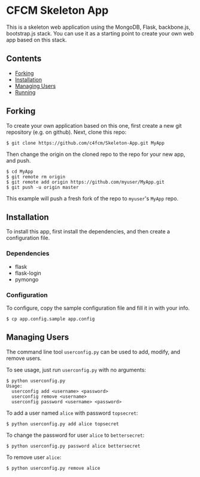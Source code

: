 # CFCM Skeleton App

This is a skeleton web application using the MongoDB, Flask, backbone.js,
bootstrap.js stack.  You can use it as a starting point to create your own
web app based on this stack.

## Contents
* [Forking](#forking)
* [Installation](#installation)
* [Managing Users](#managing-users)
* [Running](#running)

## Forking
To create your own application based on this one, first create a new git
repository (e.g. on github).  Next, clone this repo:

    $ git clone https://github.com/c4fcm/Skeleton-App.git MyApp
    
Then change the origin on the cloned repo to the repo for your new app,
and push.

    $ cd MyApp
    $ git remote rm origin
    $ git remote add origin https://github.com/myuser/MyApp.git
    $ git push -u origin master

This example will push a fresh fork of the repo to `myuser`'s `MyApp` repo.

## Installation
To install this app, first install the dependencies, and then create a
configuration file.

### Dependencies

* flask
* flask-login
* pymongo

### Configuration

To configure, copy the sample configuration file and fill it in with your info.

    $ cp app.config.sample app.config

## Managing Users
The command line tool `userconfig.py` can be used to add, modify, and remove users.

To see usage, just run `userconfig.py` with no arguments:

    $ python userconfig.py
    Usage:
      userconfig add <username> <password>
      userconfig remove <username>
      userconfig password <username> <password>

To add a user named `alice` with password `topsecret`:

    $ python userconfig.py add alice topsecret
    
To change the password for user `alice` to `bettersecret`:

    $ python userconfig.py password alice bettersecret
    
To remove user `alice`:

    $ python userconfig.py remove alice
